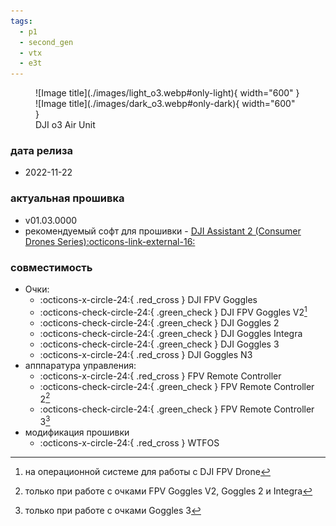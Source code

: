 ```yaml
---
tags:
  - p1
  - second_gen
  - vtx
  - e3t
---
```


<figure markdown="span">
  ![Image title](./images/light_o3.webp#only-light){ width="600" }
  ![Image title](./images/dark_o3.webp#only-dark){ width="600" }
  <figcaption>DJI o3 Air Unit</figcaption>
</figure>

### дата релиза
- 2022-11-22

### актуальная прошивка
- v01.03.0000
- рекомендуемый софт для прошивки - <a href="https://www.dji.com/downloads/softwares/dji-assistant-2-consumer-drones-series" target="_blank">DJI Assistant 2 (Consumer Drones Series):octicons-link-external-16:</a>

### совместимость
* Очки:
    * :octicons-x-circle-24:{ .red_cross } DJI FPV Goggles
    * :octicons-check-circle-24:{ .green_check } DJI FPV Goggles V2[^1]
    * :octicons-check-circle-24:{ .green_check } DJI Goggles 2
    * :octicons-check-circle-24:{ .green_check } DJI Goggles Integra
    * :octicons-check-circle-24:{ .green_check } DJI Goggles 3
    * :octicons-x-circle-24:{ .red_cross } DJI Goggles N3
* апппаратура управления:
    * :octicons-x-circle-24:{ .red_cross } FPV Remote Controller
    * :octicons-check-circle-24:{ .green_check } FPV Remote Controller 2[^2] 
    * :octicons-check-circle-24:{ .green_check } FPV Remote Controller 3[^3] 
* модификация прошивки
    * :octicons-x-circle-24:{ .red_cross } WTFOS

[^1]: на операционной системе для работы с DJI FPV Drone
[^2]: только при работе с очками FPV Goggles V2, Goggles 2 и Integra
[^3]: только при работе с очками Goggles 3